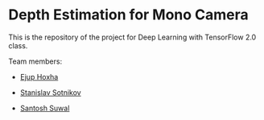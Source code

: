 # Depth Estimation for Mono Camera
This is the repository of the project for Deep Learning with TensorFlow 2.0 class.

Team members:

- [Ejup Hoxha](https://github.com/ehoxha91)

- [Stanislav Sotnikov](https://github.com/stansotn)

- [Santosh Suwal]( )
